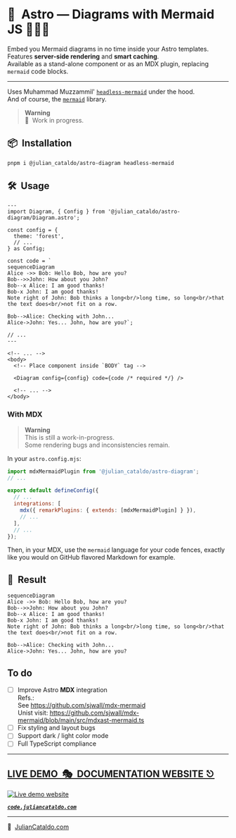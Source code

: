 # 🚀  Astro — Diagrams with Mermaid JS 🧜🏻‍♀️

Embed you Mermaid diagrams in no time inside your Astro templates.  
Features **server-side rendering** and **smart caching**.  
Available as a stand-alone component or as an MDX plugin, replacing `mermaid` code blocks.

---

Uses Muhammad Muzzammil' [`headless-mermaid`](https://github.com/muhammadmuzzammil1998/headless-mermaid) under the hood.  
And of course, the [`mermaid`](https://github.com/mermaid-js/mermaid) library.

> **Warning**  
> 🚧  Work in progress.

## 📦  Installation

```sh
pnpm i @julian_cataldo/astro-diagram headless-mermaid
```

## 🛠  Usage

```astro
---
import Diagram, { Config } from '@julian_cataldo/astro-diagram/Diagram.astro';

const config = {
  theme: 'forest',
  // ...
} as Config;

const code = `
sequenceDiagram
Alice ->> Bob: Hello Bob, how are you?
Bob-->>John: How about you John?
Bob--x Alice: I am good thanks!
Bob-x John: I am good thanks!
Note right of John: Bob thinks a long<br/>long time, so long<br/>that the text does<br/>not fit on a row.

Bob-->Alice: Checking with John...
Alice->John: Yes... John, how are you?`;

// ...
---
```

```astro
<!-- ... -->
<body>
  <!-- Place component inside `BODY` tag -->

  <Diagram config={config} code={code /* required */} />

  <!-- ... -->
</body>
```

### With MDX

> **Warning**  
> This is still a work-in-progress.  
> Some rendering bugs and inconsistencies remain.

In your `astro.config.mjs`:

```js
import mdxMermaidPlugin from '@julian_cataldo/astro-diagram';
// ...

export default defineConfig({
  // ...
  integrations: [
    mdx({ remarkPlugins: { extends: [mdxMermaidPlugin] } }),
    // ...
  ],
  // ...
});
```

Then, in your MDX, use the `mermaid` language for your code fences, exactly like you would on GitHub flavored Markdown for example.

<div class="git-hide">

## 🎉  Result

```mermaid
sequenceDiagram
Alice ->> Bob: Hello Bob, how are you?
Bob-->>John: How about you John?
Bob--x Alice: I am good thanks!
Bob-x John: I am good thanks!
Note right of John: Bob thinks a long<br/>long time, so long<br/>that the text does<br/>not fit on a row.

Bob-->Alice: Checking with John...
Alice->John: Yes... John, how are you?
```

</div>

## To do

- [ ] Improve Astro **MDX** integration  
       Refs.:  
       See https://github.com/sjwall/mdx-mermaid  
       Unist visit: https://github.com/sjwall/mdx-mermaid/blob/main/src/mdxast-mermaid.ts
- [ ] Fix styling and layout bugs
- [ ] Support dark / light color mode
- [ ] Full TypeScript compliance

<div class="git-footer">

---

## [LIVE DEMO  🎭  DOCUMENTATION WEBSITE ⎋](https://code.juliancataldo.com/)

[![Live demo website](https://code.juliancataldo.com/poster.png)](https://code.juliancataldo.com)

**_[`code.juliancataldo.com`](https://code.juliancataldo.com/)_**

---

🔗  [JulianCataldo.com](https://www.juliancataldo.com/)

</div>
